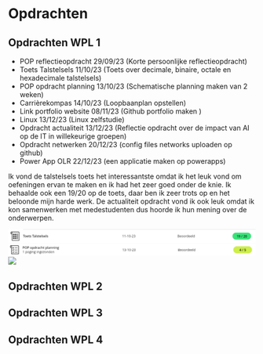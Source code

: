 # Opdrachten

## Opdrachten WPL 1
- POP reflectieopdracht 29/09/23 (Korte persoonlijke reflectieopdracht)
- Toets Talstelsels 11/10/23 (Toets over decimale, binaire, octale en hexadecimale talstelsels)
- POP opdracht planning 13/10/23 (Schematische planning maken van 2 weken)
- Carrièrekompas 14/10/23 (Loopbaanplan opstellen)
- Link portfolio website 08/11/23 (Github portfolio maken )
- Linux 13/12/23 (Linux zelfstudie)
- Opdracht actualiteit 13/12/23 (Reflectie opdracht over de impact van AI op de IT in willekeurige groepen)
- Opdracht netwerken 20/12/23 (config files networks uploaden op github)
- Power App OLR 22/12/23 (een applicatie maken op powerapps)

Ik vond de talstelsels toets het interessantste omdat ik het leuk vond om oefeningen ervan te maken en ik had het zeer goed onder de knie. Ik behaalde ook een 19/20 op de toets, daar ben ik zeer trots op en het beloonde mijn harde werk. 
De actualiteit opdracht vond ik ook leuk omdat ik kon samenwerken met medestudenten dus hoorde ik hun mening over de onderwerpen.

![](./talstelsel.png?raw=true)
![](./pop.png?raw=true)
<img src="./images/pop.png" width="20%">



## Opdrachten WPL 2

## Opdrachten WPL 3

## Opdrachten WPL 4
